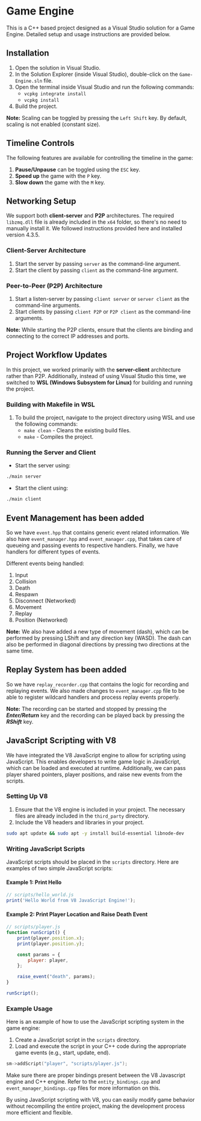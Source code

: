 # Game Engine

This is a C++ based project designed as a Visual Studio solution for a Game Engine. Detailed setup and usage instructions are provided below.

## Installation

1. Open the solution in Visual Studio.
2. In the Solution Explorer (inside Visual Studio), double-click on the `Game-Engine.sln` file.
3. Open the terminal inside Visual Studio and run the following commands:
   * `vcpkg integrate install`
   * `vcpkg install`
4. Build the project.

**Note:** Scaling can be toggled by pressing the `Left Shift` key. By default, scaling is not enabled (constant size).

## Timeline Controls

The following features are available for controlling the timeline in the game:

1. **Pause/Unpause** can be toggled using the `ESC` key.
2. **Speed up** the game with the `P` key.
3. **Slow down** the game with the `M` key.

## Networking Setup

We support both **client-server** and **P2P** architectures. The required `libzmq.dll` file is already included in the `x64` folder, so there's no need to manually install it. We followed instructions provided here and installed version 4.3.5.

### Client-Server Architecture
1. Start the server by passing `server` as the command-line argument.
2. Start the client by passing `client` as the command-line argument.

### Peer-to-Peer (P2P) Architecture
1. Start a listen-server by passing `client server` or `server client` as the command-line arguments.
2. Start clients by passing `client P2P` or `P2P client` as the command-line arguments.

**Note:** While starting the P2P clients, ensure that the clients are binding and connecting to the correct IP addresses and ports.

## Project Workflow Updates

In this project, we worked primarily with the **server-client** architecture rather than P2P. Additionally, instead of using Visual Studio this time, we switched to **WSL (Windows Subsystem for Linux)** for building and running the project.

### Building with Makefile in WSL

1. To build the project, navigate to the project directory using WSL and use the following commands:
   * `make clean` - Cleans the existing build files.
   * `make` - Compiles the project.

### Running the Server and Client

* Start the server using:
```bash
./main server
```

* Start the client using:
```bash
./main client
```

## Event Management has been added
So we have `event.hpp` that contains generic event related information. We also have `event_manager.hpp` and `event_manager.cpp`, that takes care of queueing and passing events to respective handlers. Finally, we have handlers for different types of events.

Different events being handled:
1. Input
2. Collision
3. Death
4. Respawn
5. Disconnect (Networked)
6. Movement
7. Replay
8. Position (Networked)

**Note:** We also have added a new type of movement (dash), which can be performed by pressing LShift and any direction key (WASD). The dash can also be performed in diagonal directions by pressing two directions at the same time.

## Replay System has been added
So we have `replay_recorder.cpp` that contains the logic for recording and replaying events. We also made changes to `event_manager.cpp` file to be able to register wildcard handlers and process replay events properly.

**Note:** The recording can be started and stopped by pressing the ***Enter/Return*** key and the recording can be played back by pressing the ***RShift*** key.

## JavaScript Scripting with V8

We have integrated the V8 JavaScript engine to allow for scripting using JavaScript. This enables developers to write game logic in JavaScript, which can be loaded and executed at runtime. Additionally, we can pass player shared pointers, player positions, and raise new events from the scripts.

### Setting Up V8

1. Ensure that the V8 engine is included in your project. The necessary files are already included in the `third_party` directory.
2. Include the V8 headers and libraries in your project.
```bash
sudo apt update && sudo apt -y install build-essential libnode-dev
```

### Writing JavaScript Scripts

JavaScript scripts should be placed in the `scripts` directory. Here are examples of two simple JavaScript scripts:

#### Example 1: Print Hello

```javascript
// scripts/hello_world.js
print('Hello World from V8 JavaScript Engine!');
```

#### Example 2: Print Player Location and Raise Death Event

```javascript
// scripts/player.js
function runScript() {
    print(player.position.x);
    print(player.position.y);

    const params = {
        player: player,
    };

    raise_event("death", params);
}

runScript();
```

### Example Usage

Here is an example of how to use the JavaScript scripting system in the game engine:

1. Create a JavaScript script in the `scripts` directory.
2. Load and execute the script in your C++ code during the appropriate game events (e.g., start, update, end).
```C++
sm->addScript("player", "scripts/player.js");
```
Make sure there are proper bindings present between the V8 Javascript engine and C++ engine. Refer to the `entity_bindings.cpp` and `event_manager_bindings.cpp` files for more information on this.

By using JavaScript scripting with V8, you can easily modify game behavior without recompiling the entire project, making the development process more efficient and flexible.